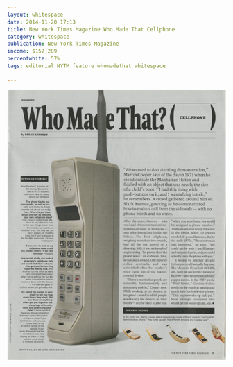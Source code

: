 ```yaml
---
layout: whitespace
date: 2014-11-20 17:13
title: New York Times Magazine Who Made That Cellphone
category: whitespace
publication: New York Times Magazine
income: $157,289
percentwhite: 57%
tags: editorial NYTM feature whomadethat whitespace

---
```


           
<div class="imageContainer col-8"><img src="/img/editscans/NYT_WhoMadeThat_Cellphone.png"></div>
            
<div class="overlayContainer col-8">
<object type="image/svg+xml" data="/img/overlays/NYT_WhoMadeThat_Cellphone.svg" class="trans"></object>
</div>

            
        
        
